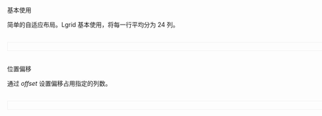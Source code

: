 基本使用
<br/>

简单的自适应布局。Lgrid 基本使用，将每一行平均分为 24 列。

<br/>

<script setup>
    import demo1 from './demo1.vue';
     import demo2 from './demo2.vue';
     import DOC from '@/components/docview.vue';
     const propDoc =  [
  [ "span","占用行数","Number","1-24","24"],
  ["offset", "列偏移量", "Number", "-", "0"],
];
</script>

<div class="llayout-demo1">
<demo1></demo1>
</div>

<br/>

位置偏移
<br/>

通过 _offset_ 设置偏移占用指定的列数。

<br/>
<div class="llayout-demo1">
<demo2></demo2>
</div>

<br/>

<div>
<DOC title="属性" type=prop :body="propDoc"></DOC>
</div>
<style scoped>
.llayout-demo1{
    border:1px solid #f0f0f0;
    padding:1vw;
    width:85vw;
}
</style>